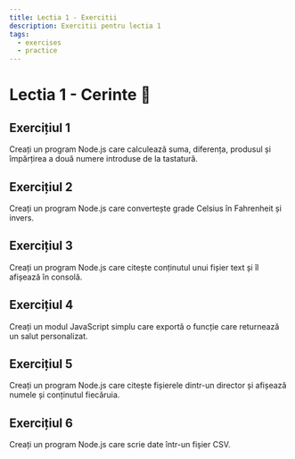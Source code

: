 ```yaml
---
title: Lectia 1 - Exercitii
description: Exercitii pentru lectia 1
tags:
  - exercises
  - practice
---
```

# Lectia 1 - Cerinte 🏫

## Exercițiul 1
Creați un program Node.js care calculează suma, diferența, produsul și împărțirea a două numere introduse de la tastatură.

## Exercițiul 2
Creați un program Node.js care convertește grade Celsius în Fahrenheit și invers.

## Exercițiul 3
Creați un program Node.js care citește conținutul unui fișier text și îl afișează în consolă.

## Exercițiul 4
Creați un modul JavaScript simplu care exportă o funcție care returnează un salut personalizat.

## Exercițiul 5
Creați un program Node.js care citește fișierele dintr-un director și afișează numele și conținutul fiecăruia.

## Exercițiul 6
Creați un program Node.js care scrie date într-un fișier CSV.